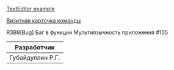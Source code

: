 [TextEditor example](https://github.com/v01z/TextEditor)

[Визитная карточка команды](https://github.com/Legendary2/GB_CommandProgCPP_team3/wiki)

R3B8[Bug] Баг в функции Мультиязычность приложения #105

| Разработчик      |     
|------------------|
| Губайдуллин Р.Г. |  

